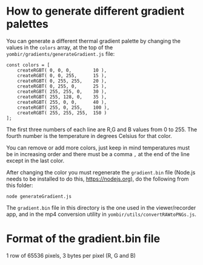 
# How to generate different gradient palettes

You can generate a different thermal gradient palette by changing the values in the ```colors``` array, at the top of the ```yombir/gradients/generateGradient.js``` file:

```
const colors = [
	createRGBT( 0, 0, 0,		10 ),
	createRGBT( 0, 0, 255,		15 ),
	createRGBT( 0, 255, 255,	20 ),
	createRGBT( 0, 255, 0,		25 ),
	createRGBT( 255, 255, 0,	30 ),
	createRGBT( 255, 128, 0,	35 ),
	createRGBT( 255, 0, 0,		40 ),
	createRGBT( 255, 0, 255,	100 ),
	createRGBT( 255, 255, 255,	150 )
];
```

The first three numbers of each line are R,G and B values from 0 to 255. The fourth number is the temperature in degrees Celsius for that color.

You can remove or add more colors, just keep in mind temperatures must be in increasing order and there must be a comma ```,``` at the end of the line except in the last color.

After changing the color you must regenerate the ```gradient.bin``` file (Node.js needs to be installed to do this, https://nodejs.org), do the following from this folder:

```node generateGradient.js```

The ```gradient.bin``` file in this directory is the one used in the viewer/recorder app, and in the mp4 conversion utility in ```yombir/utils/convertRAWtoPNGs.js```.

# Format of the gradient.bin file

1 row of 65536 pixels, 3 bytes per pixel (R, G and B)
